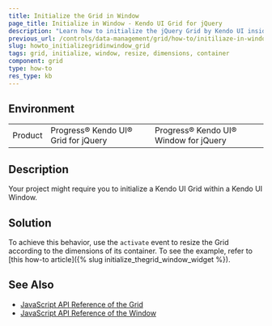 ```yaml
---
title: Initialize the Grid in Window
page_title: Initialize in Window - Kendo UI Grid for jQuery
description: "Learn how to initialize the jQuery Grid by Kendo UI inside a Window widget by resizing it according to the dimensions of its container."
previous_url: /controls/data-management/grid/how-to/initiliaze-in-window, /controls/data-management/grid/how-to/hidden/initiliaze-in-window
slug: howto_initializegridinwindow_grid
tags: grid, initialize, window, resize, dimensions, container
component: grid
type: how-to
res_type: kb
---
```


## Environment

<table>
 <tr>
  <td>Product</td>
  <td>Progress® Kendo UI® Grid for jQuery</td>
  <td>Progress® Kendo UI® Window for jQuery</td>
 </tr>
</table>

## Description

Your project might require you to initialize a Kendo UI Grid within a Kendo UI Window.

## Solution

To achieve this behavior, use the `activate` event to resize the Grid according to the dimensions of its container. To see the example, refer to [this how-to article]({% slug initialize_thegrid_window_widget %}).

## See Also

* [JavaScript API Reference of the Grid](/api/javascript/ui/grid)
* [JavaScript API Reference of the Window](/api/javascript/ui/window)
